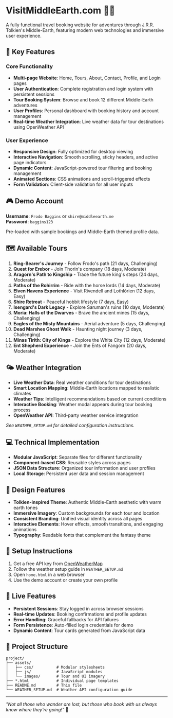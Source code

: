 # VisitMiddleEarth.com 🧙‍♂️

A fully functional travel booking website for adventures through J.R.R. Tolkien's Middle-Earth, featuring modern web technologies and immersive user experience.

## 🌟 Key Features

### Core Functionality
- **Multi-page Website**: Home, Tours, About, Contact, Profile, and Login pages
- **User Authentication**: Complete registration and login system with persistent sessions
- **Tour Booking System**: Browse and book 12 different Middle-Earth adventures
- **User Profiles**: Personal dashboard with booking history and account management
- **Real-time Weather Integration**: Live weather data for tour destinations using OpenWeather API

### User Experience
- **Responsive Design**: Fully optimized for desktop viewing
- **Interactive Navigation**: Smooth scrolling, sticky headers, and active page indicators
- **Dynamic Content**: JavaScript-powered tour filtering and booking management
- **Animated Sections**: CSS animations and scroll-triggered effects
- **Form Validation**: Client-side validation for all user inputs

## 🎮 Demo Account
**Username**: `Frodo Baggins` or `shire@middleearth.me`  
**Password**: `baggins123`

Pre-loaded with sample bookings and Middle-Earth themed profile data.

## 🗺️ Available Tours

1. **Ring-Bearer's Journey** - Follow Frodo's path (21 days, Challenging)
2. **Quest for Erebor** - Join Thorin's company (18 days, Moderate)
3. **Aragorn's Path to Kingship** - Trace the future king's steps (24 days, Moderate)
4. **Paths of the Rohirrim** - Ride with the horse lords (14 days, Moderate)
5. **Elven Havens Experience** - Visit Rivendell and Lothlórien (12 days, Easy)
6. **Shire Retreat** - Peaceful hobbit lifestyle (7 days, Easy)
7. **Isengard's Dark Legacy** - Explore Saruman's ruins (10 days, Moderate)
8. **Moria: Halls of the Dwarves** - Brave the ancient mines (15 days, Challenging)
9. **Eagles of the Misty Mountains** - Aerial adventure (5 days, Challenging)
10. **Dead Marshes Ghost Walk** - Haunting night journey (3 days, Challenging)
11. **Minas Tirith: City of Kings** - Explore the White City (12 days, Moderate)
12. **Ent Shepherd Experience** - Join the Ents of Fangorn (20 days, Moderate)

## 🌤️ Weather Integration

- **Live Weather Data**: Real weather conditions for tour destinations
- **Smart Location Mapping**: Middle-Earth locations mapped to realistic climates
- **Weather Tips**: Intelligent recommendations based on current conditions
- **Interactive Booking**: Weather modal appears during tour booking process
- **OpenWeather API**: Third-party weather service integration

*See `WEATHER_SETUP.md` for detailed configuration instructions.*

## 💻 Technical Implementation

- **Modular JavaScript**: Separate files for different functionality
- **Component-based CSS**: Reusable styles across pages
- **JSON Data Structure**: Organized tour information and user profiles
- **Local Storage**: Persistent user data and session management

## 🎨 Design Features

- **Tolkien-inspired Theme**: Authentic Middle-Earth aesthetic with warm earth tones
- **Immersive Imagery**: Custom backgrounds for each tour and location
- **Consistent Branding**: Unified visual identity across all pages
- **Interactive Elements**: Hover effects, smooth transitions, and engaging animations
- **Typography**: Readable fonts that complement the fantasy theme

## 🔧 Setup Instructions

1. Get a free API key from [OpenWeatherMap](https://openweathermap.org/api) 
2. Follow the weather setup guide in `WEATHER_SETUP.md`
3. Open `home.html` in a web browser
4. Use the demo account or create your own profile

## 🚀 Live Features

- **Persistent Sessions**: Stay logged in across browser sessions
- **Real-time Updates**: Booking confirmations and profile updates
- **Error Handling**: Graceful fallbacks for API failures
- **Form Persistence**: Auto-filled login credentials for demo
- **Dynamic Content**: Tour cards generated from JavaScript data

## 📁 Project Structure

```
project/
├── assets/
│   ├── css/          # Modular stylesheets
│   ├── js/           # JavaScript modules
│   └── images/       # Tour and UI imagery
├── *.html            # Individual page templates
├── README.md         # This file
└── WEATHER_SETUP.md  # Weather API configuration guide
```

---

*"Not all those who wander are lost, but those who book with us always know where they're going!"* 🌟

